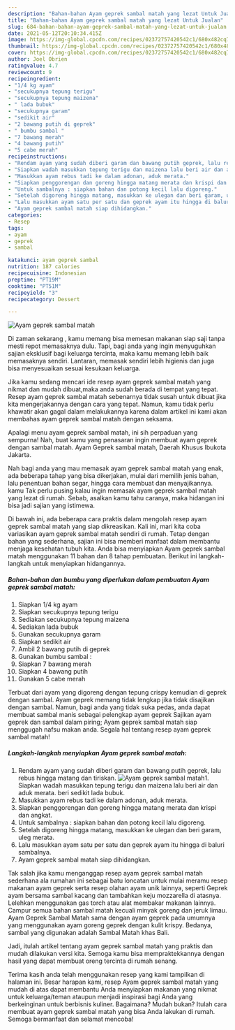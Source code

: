 ```yaml
---
description: "Bahan-bahan Ayam geprek sambal matah yang lezat Untuk Jualan"
title: "Bahan-bahan Ayam geprek sambal matah yang lezat Untuk Jualan"
slug: 684-bahan-bahan-ayam-geprek-sambal-matah-yang-lezat-untuk-jualan
date: 2021-05-12T20:10:34.415Z
image: https://img-global.cpcdn.com/recipes/02372757420542c1/680x482cq70/ayam-geprek-sambal-matah-foto-resep-utama.jpg
thumbnail: https://img-global.cpcdn.com/recipes/02372757420542c1/680x482cq70/ayam-geprek-sambal-matah-foto-resep-utama.jpg
cover: https://img-global.cpcdn.com/recipes/02372757420542c1/680x482cq70/ayam-geprek-sambal-matah-foto-resep-utama.jpg
author: Joel Obrien
ratingvalue: 4.7
reviewcount: 9
recipeingredient:
- "1/4 kg ayam"
- "secukupnya tepung terigu"
- "secukupnya tepung maizena"
- " lada bubuk"
- "secukupnya garam"
- "sedikit air"
- "2 bawang putih di geprek"
- " bumbu sambal "
- "7 bawang merah"
- "4 bawang putih"
- "5 cabe merah"
recipeinstructions:
- "Rendam ayam yang sudah diberi garam dan bawang putih geprek, lalu rebus hingga matang dan tiriskan."
- "Siapkan wadah masukkan tepung terigu dan maizena lalu beri air dan aduk merata. beri sedikit lada bubuk."
- "Masukkan ayam rebus tadi ke dalam adonan, aduk merata."
- "Siapkan penggorengan dan goreng hingga matang merata dan krispi dan angkat."
- "Untuk sambalnya : siapkan bahan dan potong kecil lalu digoreng."
- "Setelah digoreng hingga matang, masukkan ke ulegan dan beri garam, uleg merata."
- "Lalu masukkan ayam satu per satu dan geprek ayam itu hingga di baluri sambalnya."
- "Ayam geprek sambal matah siap dihidangkan."
categories:
- Resep
tags:
- ayam
- geprek
- sambal

katakunci: ayam geprek sambal 
nutrition: 187 calories
recipecuisine: Indonesian
preptime: "PT19M"
cooktime: "PT51M"
recipeyield: "3"
recipecategory: Dessert

---
```



![Ayam geprek sambal matah](https://img-global.cpcdn.com/recipes/02372757420542c1/680x482cq70/ayam-geprek-sambal-matah-foto-resep-utama.jpg)

Di zaman  sekarang , kamu memang bisa memesan makanan siap saji tanpa mesti repot memasaknya dulu. Tapi, bagi anda yang ingin menyuguhkan sajian eksklusif bagi keluarga tercinta, maka kamu memang lebih baik memasaknya sendiri. Lantaran, memasak sendiri lebih higienis dan juga bisa menyesuaikan sesuai kesukaan keluarga.

Jika kamu sedang mencari ide resep ayam geprek sambal matah yang nikmat dan mudah dibuat,maka anda sudah berada di tempat yang tepat. Resep ayam geprek sambal matah  sebenarnya tidak susah untuk dibuat jika kita mengerjakannya dengan cara yang tepat. Namun, kamu tidak perlu khawatir akan gagal dalam melakukannya 
karena dalam artikel ini kami akan membahas ayam geprek sambal matah dengan seksama.  

Apalagi menu ayam geprek sambal matah, ini sih perpaduan yang sempurna! Nah, buat kamu yang penasaran ingin membuat ayam geprek dengan sambal matah. Ayam Geprek sambal matah, Daerah Khusus Ibukota Jakarta.

Nah bagi anda yang mau memasak ayam geprek sambal matah yang enak, ada beberapa tahap yang bisa dikerjakan, mulai dari memilih jenis bahan, lalu penentuan bahan segar, hingga cara membuat dan menyajikannya. kamu Tak perlu pusing kalau ingin memasak ayam geprek sambal matah yang lezat di rumah. Sebab, asalkan kamu  tahu caranya, maka hidangan ini bisa jadi sajian yang istimewa.

Di bawah ini, ada beberapa cara praktis  dalam mengolah resep ayam geprek sambal matah yang siap dikreasikan. Kali ini, mari kita coba variasikan ayam geprek sambal matah sendiri di rumah. Tetap dengan bahan yang sederhana, sajian ini bisa memberi manfaat dalam membantu menjaga kesehatan tubuh kita. Anda bisa menyiapkan Ayam geprek sambal matah menggunakan 11 bahan dan 8 tahap pembuatan. Berikut ini langkah-langkah untuk menyiapkan hidangannya.

<!--inarticleads1-->

##### Bahan-bahan dan bumbu yang diperlukan dalam pembuatan Ayam geprek sambal matah:

1. Siapkan 1/4 kg ayam
1. Siapkan secukupnya tepung terigu
1. Sediakan secukupnya tepung maizena
1. Sediakan  lada bubuk
1. Gunakan secukupnya garam
1. Siapkan sedikit air
1. Ambil 2 bawang putih di geprek
1. Gunakan  bumbu sambal :
1. Siapkan 7 bawang merah
1. Siapkan 4 bawang putih
1. Gunakan 5 cabe merah


Terbuat dari ayam yang digoreng dengan tepung crispy kemudian di geprek dengan sambal. Ayam geprek memang tidak lengkap jika tidak disajikan dengan sambal. Namun, bagi anda yang tidak suka pedas, anda dapat membuat sambal manis sebagai pelengkap ayam geprek Sajikan ayam geprek dan sambal dalam piring; Ayam geprek sambal matah siap menggugah nafsu makan anda. Segala hal tentang resep ayam geprek sambal matah! 

<!--inarticleads2-->

##### Langkah-langkah menyiapkan Ayam geprek sambal matah:

1. Rendam ayam yang sudah diberi garam dan bawang putih geprek, lalu rebus hingga matang dan tiriskan.
<img src="https://img-global.cpcdn.com/steps/204972afc2af96a3/160x128cq70/ayam-geprek-sambal-matah-langkah-memasak-1-foto.jpg" alt="Ayam geprek sambal matah">1. Siapkan wadah masukkan tepung terigu dan maizena lalu beri air dan aduk merata. beri sedikit lada bubuk.
1. Masukkan ayam rebus tadi ke dalam adonan, aduk merata.
1. Siapkan penggorengan dan goreng hingga matang merata dan krispi dan angkat.
1. Untuk sambalnya : siapkan bahan dan potong kecil lalu digoreng.
1. Setelah digoreng hingga matang, masukkan ke ulegan dan beri garam, uleg merata.
1. Lalu masukkan ayam satu per satu dan geprek ayam itu hingga di baluri sambalnya.
1. Ayam geprek sambal matah siap dihidangkan.


Tak salah jika kamu menganggap resep ayam geprek sambal matah sederhana ala rumahan ini sebagai batu loncatan untuk mulai meramu resep makanan ayam geprek serta resep olahan ayam unik lainnya, seperti  Geprek ayam bersama sambal kacang dan tambahkan keju mozzarella di atasnya. Lelehkan menggunakan gas torch atau alat membakar makanan lainnya. Campur semua bahan sambal matah kecuali minyak goreng dan jeruk limau. Ayam Geprek Sambal Matah sama dengan ayam geprek pada umumnya yang menggunakan ayam goreng geprek dengan kulit krispy. Bedanya, sambal yang digunakan adalah Sambal Matah khas Bali. 

Jadi, itulah artikel tentang  ayam geprek sambal matah  yang praktis dan mudah dilakukan versi kita. Semoga kamu bisa mempraktekkannya dengan hasil yang dapat membuat oreng tercinta di rumah senang. 

Terima kasih anda telah menggunakan resep yang kami tampilkan di halaman ini. Besar harapan kami, resep  Ayam geprek sambal matah yang mudah di atas dapat membantu Anda menyiapkan makanan yang nikmat untuk keluarga/teman ataupun menjadi inspirasi bagi Anda yang berkeinginan untuk berbisnis kuliner. Bagaimana? Mudah bukan? Itulah cara membuat ayam geprek sambal matah yang bisa Anda lakukan di rumah. Semoga bermanfaat dan selamat mencoba!

